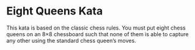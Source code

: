 # Eight Queens Kata

This kata is based on the classic chess rules. You must put eight chess queens on an 8×8 chessboard such that none of them is able to capture any other using the standard chess queen’s moves.
